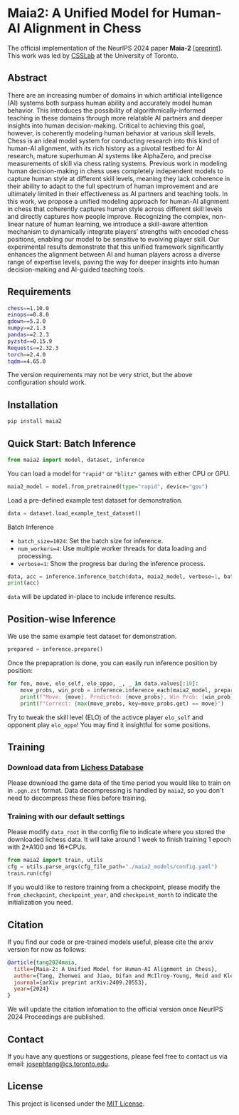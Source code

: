 # Maia2: A Unified Model for Human-AI Alignment in Chess

The official implementation of the NeurIPS 2024 paper **Maia-2** [[preprint](https://arxiv.org/abs/2409.20553)]. This work was led by [CSSLab](https://csslab.cs.toronto.edu/) at the University of Toronto.

## Abstract
There are an increasing number of domains in which artificial intelligence (AI) systems both surpass human ability and accurately model human behavior. This introduces the possibility of algorithmically-informed teaching in these domains through more relatable AI partners and deeper insights into human decision-making. Critical to achieving this goal, however, is coherently modeling human behavior at various skill levels. Chess is an ideal model system for conducting research into this kind of human-AI alignment, with its rich history as a pivotal testbed for AI research, mature superhuman AI systems like AlphaZero, and precise measurements of skill via chess rating systems. Previous work in modeling human decision-making in chess uses completely independent models to capture human style at different skill levels, meaning they lack coherence in their ability to adapt to the full spectrum of human improvement and are ultimately limited in their effectiveness as AI partners and teaching tools. In this work, we propose a unified modeling approach for human-AI alignment in chess that coherently captures human style across different skill levels and directly captures how people improve. Recognizing the complex, non-linear nature of human learning, we introduce a skill-aware attention mechanism to dynamically integrate players’ strengths with encoded chess positions, enabling our model to be sensitive to evolving player skill. Our experimental results demonstrate that this unified framework significantly enhances the alignment between AI and human players across a diverse range of expertise levels, paving the way for deeper insights into human decision-making and AI-guided teaching tools.

## Requirements

```sh
chess==1.10.0
einops==0.8.0
gdown==5.2.0
numpy==2.1.3
pandas==2.2.3
pyzstd==0.15.9
Requests==2.32.3
torch==2.4.0
tqdm==4.65.0
```

The version requirements may not be very strict, but the above configuration should work.

## Installation

```sh
pip install maia2
```

## Quick Start: Batch Inference

```python
from maia2 import model, dataset, inference
```

You can load a model for `"rapid"` or `"blitz"` games with either CPU or GPU.

```python
maia2_model = model.from_pretrained(type="rapid", device="gpu")
```

Load a pre-defined example test dataset for demonstration.

```python
data = dataset.load_example_test_dataset()
```

Batch Inference
- `batch_size=1024`: Set the batch size for inference.
- `num_workers=4`: Use multiple worker threads for data loading and processing.
- `verbose=1`: Show the progress bar during the inference process.

```python
data, acc = inference.inference_batch(data, maia2_model, verbose=1, batch_size=1024, num_workers=4)
print(acc)
```

`data` will be updated in-place to include inference results.


## Position-wise Inference

We use the same example test dataset for demonstration.
```python
prepared = inference.prepare()
```

Once the prepapration is done, you can easily run inference position by position:
```python
for fen, move, elo_self, elo_oppo, _, _ in data.values[:10]:
    move_probs, win_prob = inference.inference_each(maia2_model, prepared, fen, elo_self, elo_oppo)
    print(f"Move: {move}, Predicted: {move_probs}, Win Prob: {win_prob}")
    print(f"Correct: {max(move_probs, key=move_probs.get) == move}")
```

Try to tweak the skill level (ELO) of the activce player `elo_self` and opponent play `elo_oppo`! You may find it insightful for some positions.


## Training

### Download data from [Lichess Database](https://database.lichess.org/)

Please download the game data of the time period you would like to train on in `.pgn.zst` format. Data decompressing is handled by `maia2`, so you don't need to decompress these files before training.

### Training with our default settings

Please modify `data_root` in the config file to indicate where you stored the downloaded lichess data. It will take around 1 week to finish training 1 epoch with 2\*A100 and 16\*CPUs.

```python
from maia2 import train, utils
cfg = utils.parse_args(cfg_file_path="./maia2_models/config.yaml")
train.run(cfg)
```

If you would like to restore training from a checkpoint, please modify the `from_checkpoint`, `checkpoint_year`, and `checkpoint_month` to indicate the initialization you need.


## Citation

If you find our code or pre-trained models useful, please cite the arxiv version for now as follows:

```bibtex
@article{tang2024maia,
  title={Maia-2: A Unified Model for Human-AI Alignment in Chess},
  author={Tang, Zhenwei and Jiao, Difan and McIlroy-Young, Reid and Kleinberg, Jon and Sen, Siddhartha and Anderson, Ashton},
  journal={arXiv preprint arXiv:2409.20553},
  year={2024}
}
```

We will update the citation infomation to the official version once NeurIPS 2024 Proceedings are published.

## Contact

If you have any questions or suggestions, please feel free to contact us via email: josephtang@cs.toronto.edu.

## License

This project is licensed under the [MIT License](LICENSE).
